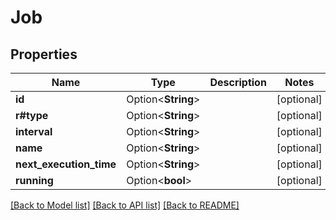 # Job

## Properties

Name | Type | Description | Notes
------------ | ------------- | ------------- | -------------
**id** | Option<**String**> |  | [optional]
**r#type** | Option<**String**> |  | [optional]
**interval** | Option<**String**> |  | [optional]
**name** | Option<**String**> |  | [optional]
**next_execution_time** | Option<**String**> |  | [optional]
**running** | Option<**bool**> |  | [optional]

[[Back to Model list]](../README.md#documentation-for-models) [[Back to API list]](../README.md#documentation-for-api-endpoints) [[Back to README]](../README.md)


